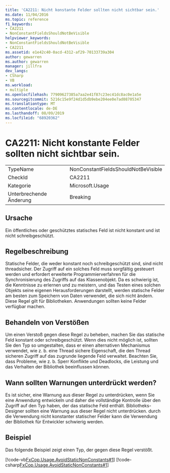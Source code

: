 ```yaml
---
title: 'CA2211: Nicht konstante Felder sollten nicht sichtbar sein.'
ms.date: 11/04/2016
ms.topic: reference
f1_keywords:
- CA2211
- NonConstantFieldsShouldNotBeVisible
helpviewer_keywords:
- NonConstantFieldsShouldNotBeVisible
- CA2211
ms.assetid: e1e42c40-0acd-4312-af29-70133739a304
author: gewarren
ms.author: gewarren
manager: jillfra
dev_langs:
- CSharp
- VB
ms.workload:
- multiple
ms.openlocfilehash: 77909627385a7aa2e41f87c23ec41dc8ac0e1a5e
ms.sourcegitcommit: 5216c15e9f24d1d5db9ebe204ee0e7ad08705347
ms.translationtype: MT
ms.contentlocale: de-DE
ms.lasthandoff: 08/09/2019
ms.locfileid: "68920362"
---
```

# <a name="ca2211-non-constant-fields-should-not-be-visible"></a>CA2211: Nicht konstante Felder sollten nicht sichtbar sein.

|||
|-|-|
|TypeName|NonConstantFieldsShouldNotBeVisible|
|CheckId|CA2211|
|Kategorie|Microsoft.Usage|
|Unterbrechende Änderung|Breaking|

## <a name="cause"></a>Ursache
Ein öffentliches oder geschütztes statisches Feld ist nicht konstant und ist nicht schreibgeschützt.

## <a name="rule-description"></a>Regelbeschreibung
Statische Felder, die weder konstant noch schreibgeschützt sind, sind nicht threadsicher. Der Zugriff auf ein solches Feld muss sorgfältig gesteuert werden und erfordert erweiterte Programmierverfahren für die Synchronisierung des Zugriffs auf das Klassenobjekt. Da es schwierig ist, die Kenntnisse zu erlernen und zu meistern, und das Testen eines solchen Objekts seine eigenen Herausforderungen darstellt, werden statische Felder am besten zum Speichern von Daten verwendet, die sich nicht ändern. Diese Regel gilt für Bibliotheken. Anwendungen sollten keine Felder verfügbar machen.

## <a name="how-to-fix-violations"></a>Behandeln von Verstößen
Um einen Verstoß gegen diese Regel zu beheben, machen Sie das statische Feld konstant oder schreibgeschützt. Wenn dies nicht möglich ist, sollten Sie den Typ so umgestalten, dass er einen alternativen Mechanismus verwendet, wie z. b. eine Thread sichere Eigenschaft, die den Thread sicheren Zugriff auf das zugrunde liegende Feld verwaltet. Beachten Sie, dass Probleme, wie z. b. Sperr Konflikte und Deadlocks, die Leistung und das Verhalten der Bibliothek beeinflussen können.

## <a name="when-to-suppress-warnings"></a>Wann sollten Warnungen unterdrückt werden?
Es ist sicher, eine Warnung aus dieser Regel zu unterdrücken, wenn Sie eine Anwendung entwickeln und daher die vollständige Kontrolle über den Zugriff auf den Typ haben, der das statische Feld enthält. Bibliotheks-Designer sollten eine Warnung aus dieser Regel nicht unterdrücken. durch die Verwendung nicht konstanter statischer Felder kann die Verwendung der Bibliothek für Entwickler schwierig werden.

## <a name="example"></a>Beispiel
Das folgende Beispiel zeigt einen Typ, der gegen diese Regel verstößt.

[!code-vb[FxCop.Usage.AvoidStaticNonConstants#1](../code-quality/codesnippet/VisualBasic/ca2211-non-constant-fields-should-not-be-visible_1.vb)]
[!code-csharp[FxCop.Usage.AvoidStaticNonConstants#1](../code-quality/codesnippet/CSharp/ca2211-non-constant-fields-should-not-be-visible_1.cs)]